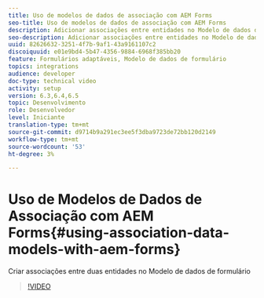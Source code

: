 ```yaml
---
title: Uso de modelos de dados de associação com AEM Forms
seo-title: Uso de modelos de dados de associação com AEM Forms
description: Adicionar associações entre entidades no Modelo de dados de formulário
seo-description: Adicionar associações entre entidades no Modelo de dados de formulário
uuid: 82626632-3251-4f7b-9af1-43a9161107c2
discoiquuid: e01e9bd4-5b47-4356-9884-6968f385bb20
feature: Formulários adaptáveis, Modelo de dados de formulário
topics: integrations
audience: developer
doc-type: technical video
activity: setup
version: 6.3,6.4,6.5
topic: Desenvolvimento
role: Desenvolvedor
level: Iniciante
translation-type: tm+mt
source-git-commit: d9714b9a291ec3ee5f3dba9723de72bb120d2149
workflow-type: tm+mt
source-wordcount: '53'
ht-degree: 3%

---
```



# Uso de Modelos de Dados de Associação com AEM Forms{#using-association-data-models-with-aem-forms}

Criar associações entre duas entidades no Modelo de dados de formulário

>[!VIDEO](https://video.tv.adobe.com/v/17737/?quality=9&learn=on)

